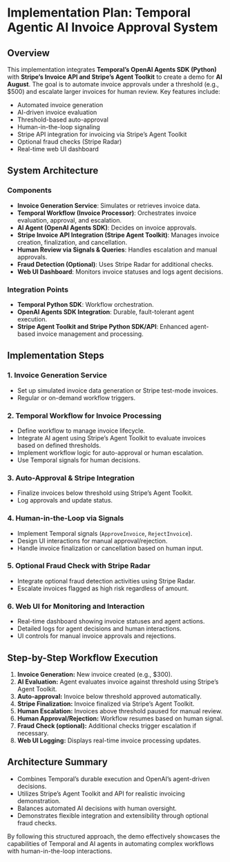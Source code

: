 # Implementation Plan: Temporal Agentic AI Invoice Approval System

## Overview

This implementation integrates **Temporal’s OpenAI Agents SDK (Python)** with **Stripe’s Invoice API and Stripe’s Agent Toolkit** to create a demo for **AI August**. The goal is to automate invoice approvals under a threshold (e.g., \$500) and escalate larger invoices for human review. Key features include:

* Automated invoice generation
* AI-driven invoice evaluation
* Threshold-based auto-approval
* Human-in-the-loop signaling
* Stripe API integration for invoicing via Stripe’s Agent Toolkit
* Optional fraud checks (Stripe Radar)
* Real-time web UI dashboard

## System Architecture

### Components

* **Invoice Generation Service**: Simulates or retrieves invoice data.
* **Temporal Workflow (Invoice Processor)**: Orchestrates invoice evaluation, approval, and escalation.
* **AI Agent (OpenAI Agents SDK)**: Decides on invoice approvals.
* **Stripe Invoice API Integration (Stripe Agent Toolkit)**: Manages invoice creation, finalization, and cancellation.
* **Human Review via Signals & Queries**: Handles escalation and manual approvals.
* **Fraud Detection (Optional)**: Uses Stripe Radar for additional checks.
* **Web UI Dashboard**: Monitors invoice statuses and logs agent decisions.

### Integration Points

* **Temporal Python SDK**: Workflow orchestration.
* **OpenAI Agents SDK Integration**: Durable, fault-tolerant agent execution.
* **Stripe Agent Toolkit and Stripe Python SDK/API**: Enhanced agent-based invoice management and processing.

## Implementation Steps

### 1. Invoice Generation Service

* Set up simulated invoice data generation or Stripe test-mode invoices.
* Regular or on-demand workflow triggers.

### 2. Temporal Workflow for Invoice Processing

* Define workflow to manage invoice lifecycle.
* Integrate AI agent using Stripe’s Agent Toolkit to evaluate invoices based on defined thresholds.
* Implement workflow logic for auto-approval or human escalation.
* Use Temporal signals for human decisions.

### 3. Auto-Approval & Stripe Integration

* Finalize invoices below threshold using Stripe’s Agent Toolkit.
* Log approvals and update status.

### 4. Human-in-the-Loop via Signals

* Implement Temporal signals (`ApproveInvoice`, `RejectInvoice`).
* Design UI interactions for manual approval/rejection.
* Handle invoice finalization or cancellation based on human input.

### 5. Optional Fraud Check with Stripe Radar

* Integrate optional fraud detection activities using Stripe Radar.
* Escalate invoices flagged as high risk regardless of amount.

### 6. Web UI for Monitoring and Interaction

* Real-time dashboard showing invoice statuses and agent actions.
* Detailed logs for agent decisions and human interactions.
* UI controls for manual invoice approvals and rejections.

## Step-by-Step Workflow Execution

1. **Invoice Generation:** New invoice created (e.g., \$300).
2. **AI Evaluation:** Agent evaluates invoice against threshold using Stripe’s Agent Toolkit.
3. **Auto-approval:** Invoice below threshold approved automatically.
4. **Stripe Finalization:** Invoice finalized via Stripe’s Agent Toolkit.
5. **Human Escalation:** Invoices above threshold paused for manual review.
6. **Human Approval/Rejection:** Workflow resumes based on human signal.
7. **Fraud Check (optional):** Additional checks trigger escalation if necessary.
8. **Web UI Logging:** Displays real-time invoice processing updates.

## Architecture Summary

* Combines Temporal’s durable execution and OpenAI’s agent-driven decisions.
* Utilizes Stripe’s Agent Toolkit and API for realistic invoicing demonstration.
* Balances automated AI decisions with human oversight.
* Demonstrates flexible integration and extensibility through optional fraud checks.

By following this structured approach, the demo effectively showcases the capabilities of Temporal and AI agents in automating complex workflows with human-in-the-loop interactions.
